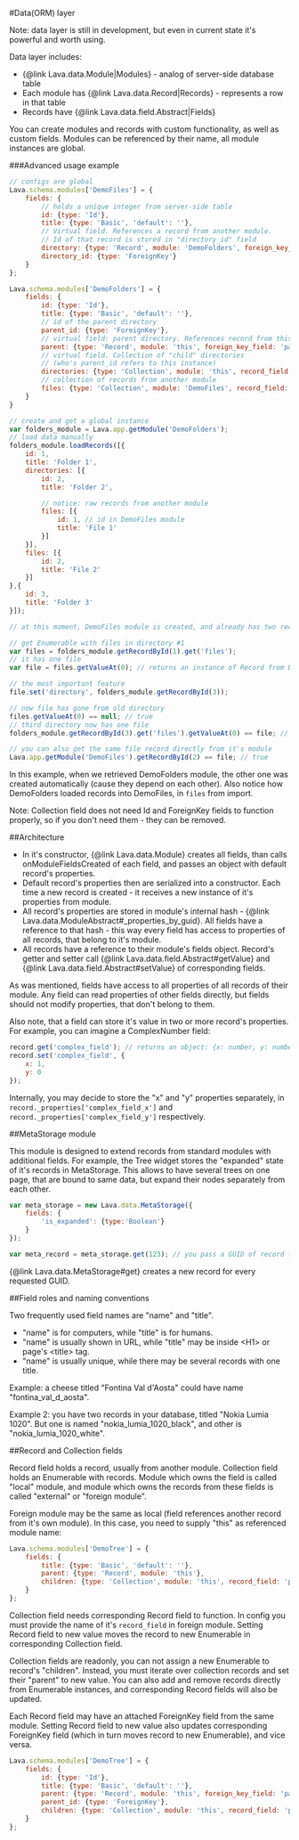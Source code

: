 
#Data(ORM) layer

Note: data layer is still in development, but even in current state it's powerful and worth using.

Data layer includes:
- {@link Lava.data.Module|Modules} - analog of server-side database table
- Each module has {@link Lava.data.Record|Records} - represents a row in that table
- Records have {@link Lava.data.field.Abstract|Fields}

You can create modules and records with custom functionality, as well as custom fields.
Modules can be referenced by their name, all module instances are global.

###Advanced usage example

```javascript
// configs are global
Lava.schema.modules['DemoFiles'] = {
	fields: {
		// holds a unique integer from server-side table
		id: {type: 'Id'},
		title: {type: 'Basic', 'default': ''},
		// Virtual field. References a record from another module.
		// Id of that record is stored in "directory_id" field
		directory: {type: 'Record', module: 'DemoFolders', foreign_key_field: 'directory_id'},
		directory_id: {type: 'ForeignKey'}
	}
};

Lava.schema.modules['DemoFolders'] = {
	fields: {
		id: {type: 'Id'},
		title: {type: 'Basic', 'default': ''},
		// id of the parent directory
		parent_id: {type: 'ForeignKey'},
		// virtual field: parent directory. References record from this module, by id from "parent_id" field
		parent: {type: 'Record', module: 'this', foreign_key_field: 'parent_id'},
		// virtual field. Collection of "child" directories
		// (who's parent_id refers to this instance)
		directories: {type: 'Collection', module: 'this', record_field: 'parent'},
		// collection of records from another module
		files: {type: 'Collection', module: 'DemoFiles', record_field: 'directory'}
	}
}

// create and get a global instance
var folders_module = Lava.app.getModule('DemoFolders');
// load data manually
folders_module.loadRecords([{
	id: 1,
	title: 'Folder 1',
	directories: [{
		id: 2,
		title: 'Folder 2',

		// notice: raw records from another module
		files: [{
			id: 1, // id in DemoFiles module
			title: 'File 1'
		}]
	}],
	files: [{
		id: 2,
		title: 'File 2'
	}]
},{
	id: 3,
	title: 'Folder 3'
}]);

// at this moment, DemoFiles module is created, and already has two records in it

// get Enumerable with files in directory #1
var files = folders_module.getRecordById(1).get('files');
// it has one file
var file = files.getValueAt(0); // returns an instance of Record from DemoFiles module

// the most important feature
file.set('directory', folders_module.getRecordById(3));

// now file has gone from old directory
files.getValueAt(0) == null; // true
// third directory now has one file
folders_module.getRecordById(3).get('files').getValueAt(0) == file; // true

// you can also get the same file record directly from it's module
Lava.app.getModule('DemoFiles').getRecordById(2) == file; // true
```

In this example, when we retrieved DemoFolders module, the other one was created automatically
(cause they depend on each other). Also notice how DemoFolders loaded records into DemoFiles, in `files` from import.

Note: Collection field does not need Id and ForeignKey fields to function properly,
so if you don't need them - they can be removed.

##Architecture

- In it's constructor, {@link Lava.data.Module} creates all fields, than calls onModuleFieldsCreated of each field,
and passes an object with default record's properties.
- Default record's properties then are serialized into a constructor.
Each time a new record is created - it receives a new instance of it's properties from module.
- All record's properties are stored in module's internal hash - {@link Lava.data.ModuleAbstract#_properties_by_guid}.
All fields have a reference to that hash - this way every field has access to properties of all records, that belong to it's module.
- All records have a reference to their module's fields object.
Record's getter and setter call {@link Lava.data.field.Abstract#getValue} and {@link Lava.data.field.Abstract#setValue} of corresponding fields.

As was mentioned, fields have access to all properties of all records of their module.
Any field can read properties of other fields directly, but fields should not modify properties, that don't belong to them.

Also note, that a field can store it's value in two or more record's properties.
For example, you can imagine a ComplexNumber field:
```javascript
record.get('complex_field'); // returns an object: {x: number, y: number}
record.set('complex_field', {
	x: 1,
	y: 0
});
```

Internally, you may decide to store the "x" and "y" properties separately, in `record._properties['complex_field_x']` and
`record._properties['complex_field_y']` respectively.

##MetaStorage module

This module is designed to extend records from standard modules with additional fields.
For example, the Tree widget stores the "expanded" state of it's records in MetaStorage.
This allows to have several trees on one page, that are bound to same data, but expand their nodes separately from each other.

```javascript
var meta_storage = new Lava.data.MetaStorage({
	fields: {
		'is_expanded': {type:'Boolean'}
	}
});

var meta_record = meta_storage.get(123); // you pass a GUID of record from standard module
```

{@link Lava.data.MetaStorage#get} creates a new record for every requested GUID.

##Field roles and naming conventions

Two frequently used field names are "name" and "title".
- "name" is for computers, while "title" is for humans.
- "name" is usually shown in URL, while "title" may be inside &lt;H1&gt; or page's &lt;title&gt; tag.
- "name" is usually unique, while there may be several records with one title.

Example: a cheese titled "Fontina Val d'Aosta" could have name "fontina_val_d_aosta".

Example 2: you have two records in your database, titled "Nokia Lumia 1020".
But one is named "nokia_lumia_1020_black", and other is "nokia_lumia_1020_white".

##Record and Collection fields

Record field holds a record, usually from another module. Collection field holds an Enumerable with records.
Module which owns the field is called "local" module, and module which owns the records
from these fields is called "external" or "foreign module".

Foreign module may be the same as local (field references another record from it's own module).
In this case, you need to supply <str>"this"</str> as referenced module name:

```javascript
Lava.schema.modules['DemoTree'] = {
	fields: {
		title: {type: 'Basic', 'default': ''},
		parent: {type: 'Record', module: 'this'},
		children: {type: 'Collection', module: 'this', record_field: 'parent'}
	}
};
```

Collection field needs corresponding Record field to function.
In config you must provide the name of it's `record_field` in foreign module.
Setting Record field to new value moves the record to new Enumerable in corresponding Collection field.

Collection fields are readonly, you can not assign a new Enumerable to record's "children".
Instead, you must iterate over collection records and set their "parent" to new value.
You can also add and remove records directly from
Enumerable instances, and corresponding Record fields will also be updated.

Each Record field may have an attached ForeignKey field from the same module.
Setting Record field to new value also updates corresponding ForeignKey field
(which in turn moves record to new Enumerable), and vice versa.

```javascript
Lava.schema.modules['DemoTree'] = {
	fields: {
		id: {type: 'Id'},
		title: {type: 'Basic', 'default': ''},
		parent: {type: 'Record', module: 'this', foreign_key_field: 'parent_id'},
		parent_id: {type: 'ForeignKey'},
		children: {type: 'Collection', module: 'this', record_field: 'parent'}
	}
};
```